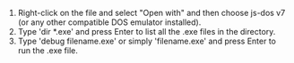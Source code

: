 1. Right-click on the file and select "Open with" and then choose js-dos v7 (or any other compatible DOS emulator installed).
2. Type 'dir *.exe' and press Enter to list all the .exe files in the directory.
3. Type 'debug filename.exe' or simply 'filename.exe' and press Enter to run the .exe file.
